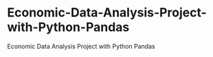 # Economic-Data-Analysis-Project-with-Python-Pandas
Economic Data Analysis Project with Python Pandas
